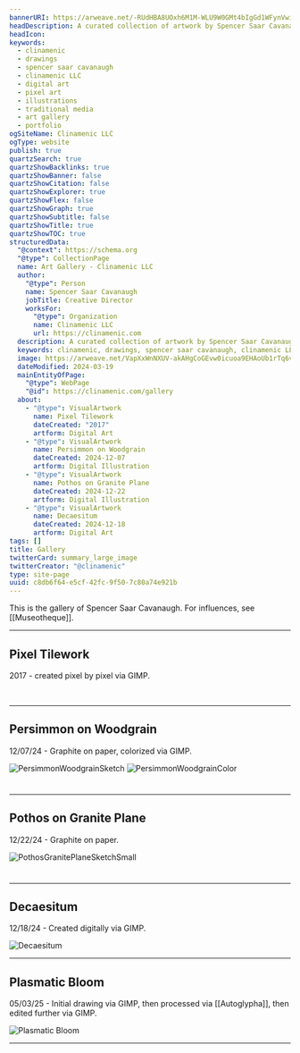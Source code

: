 ```yaml
---
bannerURI: https://arweave.net/-RUdHBA8UOxh6M1M-WLU9W0GMt4bIgGd1WFynVwilz0
headDescription: A curated collection of artwork by Spencer Saar Cavanaugh, featuring pixel art, digital illustrations, and traditional media pieces.
headIcon: 
keywords:
  - clinamenic
  - drawings
  - spencer saar cavanaugh
  - clinamenic LLC
  - digital art
  - pixel art
  - illustrations
  - traditional media
  - art gallery
  - portfolio
ogSiteName: Clinamenic LLC
ogType: website
publish: true
quartzSearch: true
quartzShowBacklinks: true
quartzShowBanner: false
quartzShowCitation: false
quartzShowExplorer: true
quartzShowFlex: false
quartzShowGraph: true
quartzShowSubtitle: false
quartzShowTitle: true
quartzShowTOC: true
structuredData:
  "@context": https://schema.org
  "@type": CollectionPage
  name: Art Gallery - Clinamenic LLC
  author:
    "@type": Person
    name: Spencer Saar Cavanaugh
    jobTitle: Creative Director
    worksFor:
      "@type": Organization
      name: Clinamenic LLC
      url: https://clinamenic.com
  description: A curated collection of artwork by Spencer Saar Cavanaugh, featuring pixel art, digital illustrations, and traditional media pieces.
  keywords: clinamenic, drawings, spencer saar cavanaugh, clinamenic LLC, digital art, pixel art, illustrations
  image: https://arweave.net/VapXxWnNXUV-akAHgCoGEvw0icuoa9EHAoUb1rTq6vU
  dateModified: 2024-03-19
  mainEntityOfPage:
    "@type": WebPage
    "@id": https://clinamenic.com/gallery
  about:
    - "@type": VisualArtwork
      name: Pixel Tilework
      dateCreated: "2017"
      artform: Digital Art
    - "@type": VisualArtwork
      name: Persimmon on Woodgrain
      dateCreated: 2024-12-07
      artform: Digital Illustration
    - "@type": VisualArtwork
      name: Pothos on Granite Plane
      dateCreated: 2024-12-22
      artform: Digital Illustration
    - "@type": VisualArtwork
      name: Decaesitum
      dateCreated: 2024-12-18
      artform: Digital Art
tags: []
title: Gallery
twitterCard: summary_large_image
twitterCreator: "@clinamenic"
type: site-page
uuid: c8db6f64-e5cf-42fc-9f50-7c80a74e921b
---
```


<style>
  .banner {
    display: none;
  }
</style>

This is the gallery of Spencer Saar Cavanaugh. For influences, see [[Museotheque]].

---

## Pixel Tilework

2017 - created pixel by pixel via GIMP.

<div class="gallery2">
    <img
        src="https://arweave.net/vlIc1LrVENeo81U-QGJMOj_IUey4_hVLyT1Y1Pz4oBw"
        class="gallery-img"
        style="border: 0px solid var(--dark);"
        alt=""
    />
    <img
        src="https://arweave.net/H5XjRbyYd4ZY6_NrXAig5kYD3yuoslIpdamfTWT1rHI"
        class="gallery-img"
        style="border: 0px solid var(--dark);"
        alt=""
    />
    <img
        src="https://arweave.net/ipvslDIYy5BKOZPsmPL5ouWwenhYBwBalnhDhzink6k"
        class="gallery-img"
        style="border: 0px solid var(--dark);"
        alt=""
    />
    <img
        src="https://arweave.net/5cFcQwlnF5eAMlbxqUmjwZKPajU2KWe5Jp48MYorZuo"
        class="gallery-img"
        style="border: 0px solid var(--dark);"
        alt=""
    />
    <img
        src="https://arweave.net/U7bITIeGwgwMqCzsNQ5up37LuM8xAnbqzevUTOcu5hk"
        class="gallery-img"
        style="border: 0px solid var(--dark);"
        alt=""
    />
</div>

---

## Persimmon on Woodgrain

12/07/24 - Graphite on paper, colorized via GIMP.

<div class="gallery2">
    <img
        src="https://arweave.net/48mosvTgcPAB8UGHcNamtmb-mVUo-TV1LMp1QasMegw"
        class="gallery-img"
        style="border: 1px solid var(--dark);"
        alt="PersimmonWoodgrainSketch"
    />
    <img
        src="https://arweave.net/iGSctzmRYUXGMtjrmVHb1Sj0Cz3YKZte-sCfsEzZNKw"
        class="gallery-img"
        style="border: 1px solid var(--dark);"
        alt="PersimmonWoodgrainColor"
    />
</div>

<div style="height: 1.5rem;"></div>

---

## Pothos on Granite Plane

12/22/24 - Graphite on paper.

<div class="gallery2">
    <img
        src="https://arweave.net/yWj5FkO3aN7aqs3Z8SR5C7S5jh5L0UIy6ZChMS9mTRQ"
        class="gallery-img"
        style="border: 1px solid var(--dark);"
        alt="PothosGranitePlaneSketchSmall"
    />
</div>

<div style="height: 1.5rem;"></div>

---

## Decaesitum

12/18/24 - Created digitally via GIMP.

<div class="gallery1">
    <img
        src="https://arweave.net/-RUdHBA8UOxh6M1M-WLU9W0GMt4bIgGd1WFynVwilz0"
        class="gallery-img"
        style="border: 1px solid var(--dark); padding: 0rem !important;"
        alt="Decaesitum"
    />
</div>

---

## Plasmatic Bloom

05/03/25 - Initial drawing via GIMP, then processed via [[Autoglypha]], then edited further via GIMP.

<div class="gallery1">
    <img
        src="https://arweave.net/VMyJIvoXnd2yo2l3O5232Kh0fKghAMN4WNX06dSVSpQ"
        class="gallery-img"
        style="border: 1px solid var(--dark); padding: 0rem !important;"
        alt="Plasmatic Bloom"
    />
</div>

---
